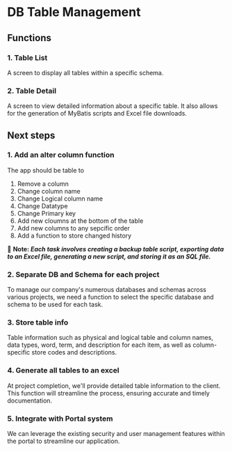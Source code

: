 # DB Table Management
## Functions
### 1. Table List
A screen to display all tables within a specific schema.
### 2. Table Detail
A screen to view detailed information about a specific table. It also allows for the generation of MyBatis scripts and Excel file downloads.

## Next steps
### 1. Add an alter column function
The app should be table to 
1. Remove a column
1. Change column name
2. Change Logical column name
3. Change Datatype
4. Change Primary key
5. Add new cloumns at the bottom of the table
6. Add new columns to any sepcific order
7. Add a function to store changed history

:memo: **Note: <em>Each task involves creating a backup table script, exporting data to an Excel file, generating a new script, and storing it as an SQL file.</em>**

### 2. Separate DB and Schema for each project
To manage our company's numerous databases and schemas across various projects, we need a function to select the specific database and schema to be used for each task.
### 3. Store table info
Table information such as physical and logical table and column names, data types, word, term, and description for each item, as well as column-specific store codes and descriptions.
### 4. Generate all tables to an excel
At project completion, we'll provide detailed table information to the client. This function will streamline the process, ensuring accurate and timely documentation.
### 5. Integrate with Portal system
We can leverage the existing security and user management features within the portal to streamline our application.
